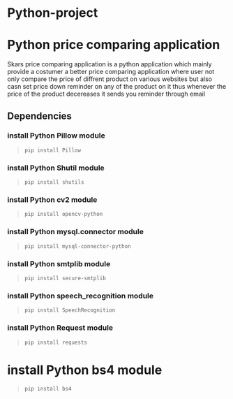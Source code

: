  # Python-project
 #                                                                   Python price comparing application                                                                           

  Skars price comparing application is a python application which mainly provide a costumer a better price comparing application where user not only compare the price of diffrent 
  product on various websites but also casn set price down reminder on any of the product on it thus whenever the price of the product decereases it sends you reminder through email
  
  ## **Dependencies**
  
  ### install Python Pillow module
  > `pip install Pillow`
  
  ### install Python Shutil module
  > `pip install shutils`
  
  ### install Python cv2 module
  > `pip install opencv-python`
  
  ### install Python mysql.connector module
  > `pip install mysql-connector-python`
  
  ### install Python smtplib module
  > `pip install secure-smtplib`
  
  ### install Python speech_recognition module
  > `pip install SpeechRecognition`
  
  ### install Python Request module
  > `pip install requests`
  
  # install Python bs4 module
  > `pip install bs4`
  
  


